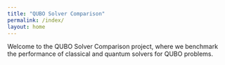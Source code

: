 ```yaml
---
title: "QUBO Solver Comparison"
permalink: /index/
layout: home
---
```


Welcome to the QUBO Solver Comparison project, where we benchmark the performance of classical and quantum solvers for QUBO problems.
